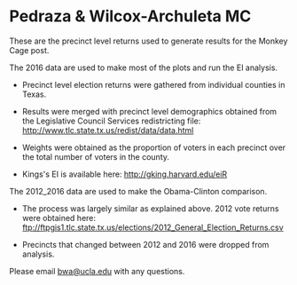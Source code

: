# Pedraza & Wilcox-Archuleta MC


These are the precinct level returns used to generate results for the Monkey Cage post. 

The 2016 data are used to make most of the plots and run the EI analysis. 

+ Precinct level election returns were gathered from individual counties in Texas. 

+ Results were merged with precinct level demographics obtained from the Legislative Council Services redistricting file: http://www.tlc.state.tx.us/redist/data/data.html 

+ Weights were obtained as the proportion of voters in each precinct over the total number of voters in the county. 

+ Kings's EI is available here: http://gking.harvard.edu/eiR

The 2012_2016 data are used to make the Obama-Clinton comparison. 

+ The process was largely similar as explained above. 2012 vote returns were obtained here: ftp://ftpgis1.tlc.state.tx.us/elections/2012_General_Election_Returns.csv

+  Precincts that changed between 2012 and 2016 were dropped from analysis. 


Please email bwa@ucla.edu with any questions. 
